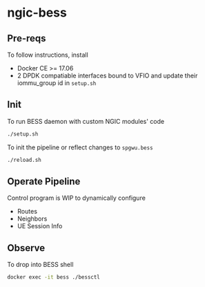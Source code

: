 # ngic-bess

## Pre-reqs

To follow instructions, install

* Docker CE >= 17.06
* 2 DPDK compatiable interfaces bound to VFIO and update their iommu_group id in `setup.sh`

## Init

To run BESS daemon with custom NGIC modules' code

```bash
./setup.sh
```

To init the pipeline or reflect changes to `spgwu.bess`

```bash
./reload.sh
```

## Operate Pipeline

Control program is WIP to dynamically configure

* Routes
* Neighbors
* UE Session Info

## Observe

To drop into BESS shell

```bash
docker exec -it bess ./bessctl
```
